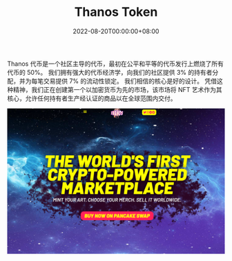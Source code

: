 ﻿---
title: "Thanos Token"
description: "我们的灭霸平台将使用 NFT 和区块链技术为您的服装和商品品牌提供端到端的认证。"
date: 2022-08-20T00:00:00+08:00
lastmod: 2022-08-20T00:00:00+08:00
draft: false
authors: ["boogArno"]
featuredImage: "thanos-token.png"
tags: ["Marketplaces","Thanos Token"]
categories: ["nfts"]
nfts: ["Marketplaces"]
blockchain: "BSC"
website: "https://dappradar.com/"
twitter: "https://www.twitter.com/TheThanosToken"
discord: "https://discord.gg/8Dxv4yPtvy"
telegram: "https://t.me/TheThanosTokenChat"
github: ""
youtube: ""
twitch: ""
facebook: ""
instagram: ""
reddit: ""
medium: ""
steam: ""
gitbook: ""
googleplay: ""
appstore: ""
status: "Live"
weight: 
lightgallery: true
toc: true
pinned: false
recommend: false
recommend1: false
---
Thanos 代币是一个社区主导的代币，最初在公平和平等的代币发行上燃烧了所有代币的 50%。 我们拥有强大的代币经济学，向我们的社区提供 3% 的持有者分配，并为每笔交易提供 7% 的流动性锁定。
我们相信的核心是好的设计。 凭借这种精神，我们正在创建第一个以加密货币为先的市场，该市场将 NFT 艺术作为其核心，允许任何持有者生产经认证的商品以在全球范围内交付。

![thanostoken-dapp-marketplaces-bsc-image1_3ad4bf2c56a37d308b232054da59eea1](thanostoken-dapp-marketplaces-bsc-image1_3ad4bf2c56a37d308b232054da59eea1.png)